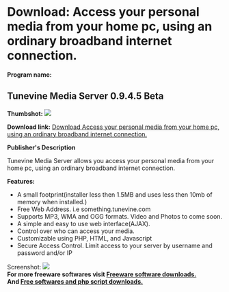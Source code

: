 # Download: Access your personal media from your home pc, using an ordinary broadband internet connection.

**Program name:**

## Tunevine Media Server 0.9.4.5 Beta

  
**Thumbshot:** ![](http://www.freewarefiles.com/screenshot/tunevine_md.gif)   
  
**Download link:** [Download Access your personal media from your home pc, using an ordinary broadband internet connection.](http://freesoftwares.boysofts.com/Tunevine-Media-Server-Beta_program_21302.html)  
  


**Publisher's Description**  
  


Tunevine Media Server allows you access your personal media from your home pc, using an ordinary broadband internet connection. 

**Features:**

  * A small footprint(installer less then 1.5MB and uses less then 10mb of memory when installed.) 
  * Free Web Address. i.e something.tunevine.com 
  * Supports MP3, WMA and OGG formats. Video and Photos to come soon. 
  * A simple and easy to use web interface(AJAX). 
  * Control over who can access your media. 
  * Customizable using PHP, HTML, and Javascript 
  * Secure Access Control. Limit access to your server by username and password and/or IP 

  
  
Screenshot: ![](http://www.freewarefiles.com/screenshot/tunevine.gif)   
**For more freeware softwares visit [Freeware software downloads.](http://freesoftwares.boysofts.com/)**   
**And [Free softwares and php script downloads.](http://www.boysofts.com/)**
